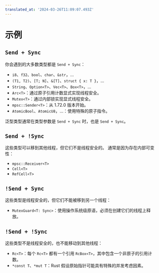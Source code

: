 ```yaml
---
translated_at: '2024-03-26T11:09:07.493Z'
---
```


# 示例

## `Send + Sync`

你会遇到的大多数类型都是 `Send + Sync`：

- `i8`、`f32`、`bool`、`char`、`&str`，…
- `(T1, T2)`、`[T; N]`、`&[T]`、`struct { x: T }`，…
- `String`、`Option<T>`、`Vec<T>`、`Box<T>`，…
- `Arc<T>`：通过原子引用计数显式实现线程安全。
- `Mutex<T>`：通过内部锁实现显式线程安全。
- `mpsc::Sender<T>`：从 1.72.0 版本开始。
- `AtomicBool`、`AtomicU8`，…：使用特殊的原子指令。

泛型类型通常在类型参数是 `Send + Sync` 时，也是 `Send + Sync`。

## `Send + !Sync`

这些类型可以移到其他线程，但它们不是线程安全的。
通常是因为存在内部可变性：

- `mpsc::Receiver<T>`
- `Cell<T>`
- `RefCell<T>`

## `!Send + Sync`

这些类型是线程安全的，但它们不能被移到另一个线程：

- `MutexGuard<T: Sync>`：使用操作系统级原语，必须在创建它们的线程上释放。

## `!Send + !Sync`

这些类型不是线程安全的，也不能移动到其他线程：

- `Rc<T>`：每个 `Rc<T>` 都有一个引用 `RcBox<T>`，其中包含一个非原子的引用计数。
- `*const T`、`*mut T`：Rust 假设原始指针可能具有特殊的并发考虑因素。
